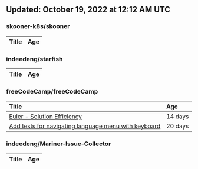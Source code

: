 ## Updated: October 19, 2022 at 12:12 AM UTC


### skooner-k8s/skooner
|**Title**|**Age**|
|:----|:----|


### indeedeng/starfish
|**Title**|**Age**|
|:----|:----|


### freeCodeCamp/freeCodeCamp
|**Title**|**Age**|
|:----|:----|
|[Euler - Solution Efficiency ](https://github.com/freeCodeCamp/freeCodeCamp/issues/47824)|14&nbsp;days|
|[Add tests for navigating language menu with keyboard](https://github.com/freeCodeCamp/freeCodeCamp/issues/47649)|20&nbsp;days|


### indeedeng/Mariner-Issue-Collector
|**Title**|**Age**|
|:----|:----|